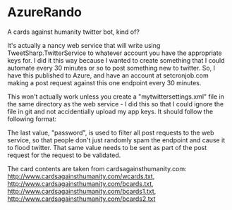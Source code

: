 AzureRando
==========

A cards against humanity twitter bot, kind of?

It's actually a nancy web service that will write using TweetSharp.TwitterService to whatever account 
you have the appropriate keys for.  I did it this way because I wanted to create something that I could automate every 30
minutes or so to post something new to twitter.  So, I have this published to Azure, and have an account at setcronjob.com
making a post request against this one endpoint every 30 minutes.

This won't actually work unless you create a "mytwittersettings.xml" file in the same directory as the web service - I 
did this so that I could ignore the file in git and not accidentially upload my app keys.  It should follow the following format:

<appSettings>
  <add key="consumerKey" value="from-twitter" />
  <add key="consumerSecret" value="from-twitter" />
  <add key="token" value="from-twitter" />
  <add key="tokenSecret" value="from-twitter" />
  <add key="password" value="whatever you want it to be" />
</appSettings>

The last value, "password", is used to filter all post requests to the web service, so that people don't just randomly spam the endpoint and cause it to flood twitter.  That same value needs to be sent as part of the post request for the request to be validated.

The card contents are taken from cardsagainsthumanity.com: http://www.cardsagainsthumanity.com/wcards.txt, 
http://www.cardsagainsthumanity.com/bcards.txt, http://www.cardsagainsthumanity.com/bcards1.txt, 
http://www.cardsagainsthumanity.com/bcards2.txt
